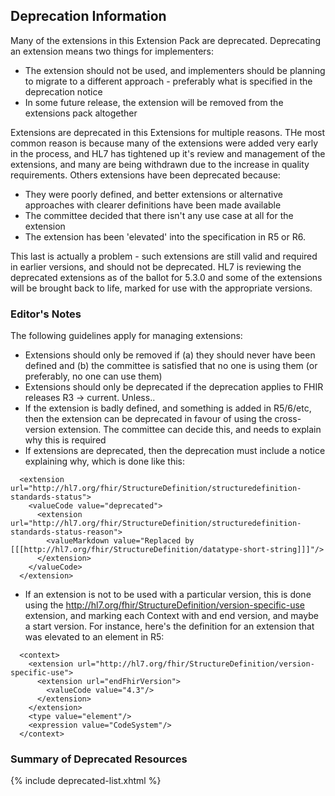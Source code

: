 ## Deprecation Information

Many of the extensions in this Extension Pack are deprecated. 
Deprecating an extension means two things for implementers:

* The extension should not be used, and implementers should be planning to migrate to a different approach - preferably what is specified in the deprecation notice
* In some future release, the extension will be removed from the extensions pack altogether

Extensions are deprecated in this Extensions for multiple reasons. THe most common reason is because many of the extensions were added very early in the process, and HL7 has tightened up it's review and management of the extensions, and many are being withdrawn
due to the increase in quality requirements. Others extensions have been deprecated because:

* They were poorly defined, and better extensions or alternative approaches with clearer definitions have been made available 
* The committee decided that there isn't any use case at all for the extension
* The extension has been 'elevated' into the specification in R5 or R6.

This last is actually a problem - such extensions are still valid and required in earlier versions, and should not be deprecated.
HL7 is reviewing the deprecated extensions as of the ballot for 5.3.0 and some of the extensions will be brought back to life, marked for use with the appropriate versions.

### Editor's Notes

The following guidelines apply for managing extensions:

* Extensions should only be removed if (a) they should never have been defined and (b) the committee is satisfied that no one is using them (or preferably, no one can use them)
* Extensions should only be deprecated if the deprecation applies to FHIR releases R3 -> current. Unless..
* If the extension is badly defined, and something is added in R5/6/etc, then the extension can be deprecated in favour of using the cross-version extension. The committee can decide this, and needs to explain why this is required
* If extensions are deprecated, then the deprecation must include a notice explaining why, which is done like this:

````
  <extension url="http://hl7.org/fhir/StructureDefinition/structuredefinition-standards-status">
    <valueCode value="deprecated">
      <extension url="http://hl7.org/fhir/StructureDefinition/structuredefinition-standards-status-reason">
        <valueMarkdown value="Replaced by [[[http://hl7.org/fhir/StructureDefinition/datatype-short-string]]]"/>
      </extension>
    </valueCode>
  </extension>
````

* If an extension is not to be used with a particular version, this is done using the http://hl7.org/fhir/StructureDefinition/version-specific-use extension, and marking each Context with and end version, and maybe a start version. For instance, here's 
the definition for an extension that was elevated to an element in R5:

````
  <context>
    <extension url="http://hl7.org/fhir/StructureDefinition/version-specific-use">
      <extension url="endFhirVersion">
        <valueCode value="4.3"/>
      </extension>
    </extension>
    <type value="element"/>
    <expression value="CodeSystem"/>
  </context>
````

### Summary of Deprecated Resources

{% include deprecated-list.xhtml %}
